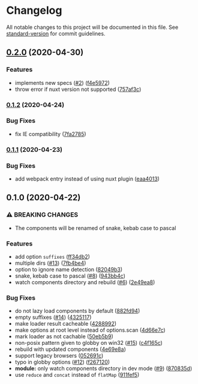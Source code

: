# Changelog

All notable changes to this project will be documented in this file. See [standard-version](https://github.com/conventional-changelog/standard-version) for commit guidelines.

## [0.2.0](https://github.com/nuxt/components/compare/v0.1.2...v0.2.0) (2020-04-30)


### Features

* implements new specs ([#2](https://github.com/nuxt/components/issues/2)) ([f4e5972](https://github.com/nuxt/components/commit/f4e5972188cd14db226b93fca45b7a3f4e36cdc7))
* throw error if nuxt version not supported ([757af3c](https://github.com/nuxt/components/commit/757af3c7f793d28cfdc22f91af0d0ebccbdde05d))

### [0.1.2](https://github.com/nuxt/components/compare/v0.1.1...v0.1.2) (2020-04-24)


### Bug Fixes

* fix IE compatibility ([7fa2785](https://github.com/nuxt/components/commit/7fa278578b2bb018f26b31adda25f59860a310b8))

### [0.1.1](https://github.com/nuxt/components/compare/v0.1.0...v0.1.1) (2020-04-23)


### Bug Fixes

* add webpack entry instead of using nuxt plugin ([eaa4013](https://github.com/nuxt/components/commit/eaa4013541cee918b00c37ea11c7fae9d754fa32))

## 0.1.0 (2020-04-22)


### ⚠ BREAKING CHANGES

* The components will be renamed of snake, kebab case to pascal

### Features

* add option `suffixes` ([ff34db2](https://github.com/nuxt/components/commit/ff34db29ebaf589d35012aeb4053980c0b92fbe0))
* multiple dirs ([#13](https://github.com/nuxt/components/issues/13)) ([7fb4be4](https://github.com/nuxt/components/commit/7fb4be4968ecbca25b2f92b8b6a0c3d6f9571234))
* option to ignore name detection ([82049b3](https://github.com/nuxt/components/commit/82049b3cf0a40b8e7eb20ee254b4eb8ca184d25e))
* snake, kebab case to pascal ([#8](https://github.com/nuxt/components/issues/8)) ([943bb4c](https://github.com/nuxt/components/commit/943bb4cff4faafa97f8c60ddef554d5825575ef7))
* watch components directory and rebuild ([#6](https://github.com/nuxt/components/issues/6)) ([2e49ea8](https://github.com/nuxt/components/commit/2e49ea81e290415f0f11e1d083475dd397f8d237))


### Bug Fixes

* do not lazy load components by default ([882fd94](https://github.com/nuxt/components/commit/882fd945df252ba049c4f33996b3a3d426b623fd))
* empty suffixes ([#14](https://github.com/nuxt/components/issues/14)) ([4325117](https://github.com/nuxt/components/commit/43251174be97f12aa3bd0a366007e781f10e8338))
* make loader result cacheable ([4288992](https://github.com/nuxt/components/commit/4288992887dc551135939f6a366ef78049c05247))
* make options at root level instead of options.scan ([4d66e7c](https://github.com/nuxt/components/commit/4d66e7c6188e06e0be4dda6f60dbb8bcb03fad6c))
* mark loader as not cachable ([50eb5b9](https://github.com/nuxt/components/commit/50eb5b94e2979903a6dd2eeecb201f48a808ce10))
* non-posix pattern given to globby on win32 ([#15](https://github.com/nuxt/components/issues/15)) ([c4f165c](https://github.com/nuxt/components/commit/c4f165cba64eaf8a827ca140d6d98bcd733ababf))
* rebuild with updated components ([4e69e8a](https://github.com/nuxt/components/commit/4e69e8a6c6bfd42bf37796770a864dbb90cf2c93))
* support legacy browsers ([052691c](https://github.com/nuxt/components/commit/052691c8f48cb2051422a45ab3277616bce463f5))
* typo in globby options ([#12](https://github.com/nuxt/components/issues/12)) ([f267120](https://github.com/nuxt/components/commit/f267120ab6e9201a22189b0d0e417a5d5917c4a2))
* **module:** only watch components directory in dev mode ([#9](https://github.com/nuxt/components/issues/9)) ([870835d](https://github.com/nuxt/components/commit/870835d5d5e625644cfdbdd1d75e0c7519b65fe0))
* use `reduce` and `concat` instead of `flatMap` ([911fef5](https://github.com/nuxt/components/commit/911fef56de846f7ac2a3df326761467a27cafc99))
